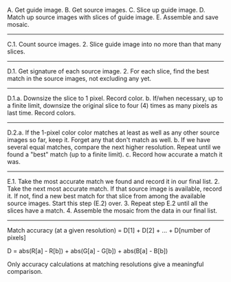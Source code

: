 A. Get guide image.
B. Get source images.
C. Slice up guide image.
D. Match up source images with slices of guide image.
E. Assemble and save mosaic.

---

C.1. Count source images.
  2. Slice guide image into no more than that many slices.

---

D.1. Get signature of each source image.
  2. For each slice, find the best match in the source images, not excluding any yet.

---

D.1.a. Downsize the slice to 1 pixel. Record color.
    b. If/when necessary, up to a finite limit, downsize the original slice to
       four (4) times as many pixels as last time. Record colors.

---

D.2.a. If the 1-pixel color color matches at least as well as any other source
       images so far, keep it. Forget any that don't match as well.
    b. If we have several equal matches, compare the next higher resolution.
       Repeat until we found a "best" match (up to a finite limit).
    c. Record how accurate a match it was.

---

E.1. Take the most accurate match we found and record it in our final list.
  2. Take the next most accurate match.  If that source image is available, 
     record it. If not, find a new best match for that slice from among the 
     available source images. Start this step (E.2) over.
  3. Repeat step E.2 until all the slices have a match.
  4. Assemble the mosaic from the data in our final list.

---

Match accuracy (at a given resolution) = D[1] + D[2] + ... + D[number of pixels]

D = abs(R[a] - R[b]) + abs(G[a] - G[b]) + abs(B[a] - B[b])

Only accuracy calculations at matching resolutions give a meaningful comparison.
